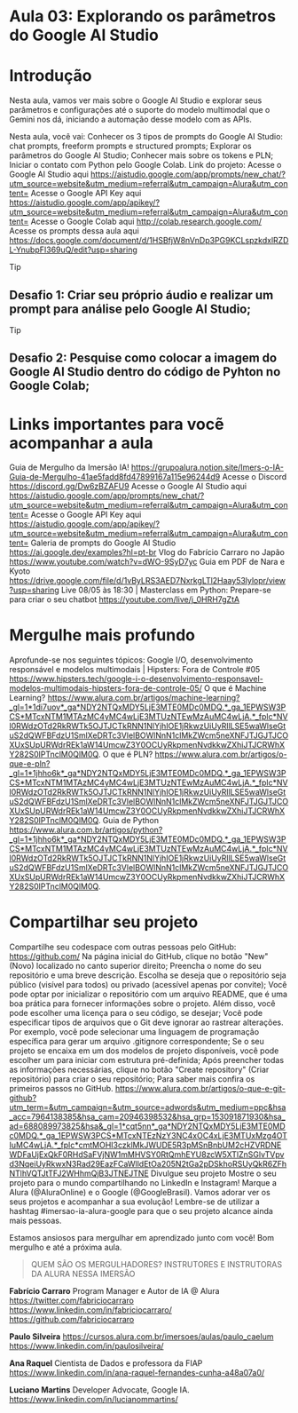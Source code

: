# Aula 03: Explorando os parâmetros do Google AI Studio

# Introdução

Nesta aula, vamos ver mais sobre o Google AI Studio e explorar seus parâmetros e configurações até o suporte do modelo multimodal que o Gemini nos dá, iniciando a automação desse modelo com as APIs.

Nesta aula, você vai:
Conhecer os 3 tipos de prompts do Google AI Studio: chat prompts, freeform prompts e structured prompts;
Explorar os parâmetros do Google AI Studio;
Conhecer mais sobre os tokens e PLN;
Iniciar o contato com Python pelo Google Colab.
Link do projeto:
Acesse o Google AI Studio aqui https://aistudio.google.com/app/prompts/new_chat/?utm_source=website&utm_medium=referral&utm_campaign=Alura&utm_content=
Acesse o Google API Key aqui https://aistudio.google.com/app/apikey/?utm_source=website&utm_medium=referral&utm_campaign=Alura&utm_content=
Acesse o Google Colab aqui http://colab.research.google.com/
Acesse os prompts dessa aula aqui https://docs.google.com/document/d/1HSBfjW8nVnDp3PG9KCLspzkdxlRZDL-YnubpFI369uQ/edit?usp=sharing

> [!TIP]
> ## Desafio 1: Criar seu próprio áudio e realizar um prompt para análise pelo Google AI Studio;

> [!TIP]
> ## Desafio 2: Pesquise como colocar a imagem do Google AI Studio dentro do código de Pyhton no Google Colab;

# Links importantes para vocẽ acompanhar a aula

Guia de Mergulho da Imersão IA! https://grupoalura.notion.site/Imers-o-IA-Guia-de-Mergulho-41ae5fadd8fd47899167a115e96244d9
Acesse o Discord https://discord.gg/Dw6zBZAFU9
Acesse o Google AI Studio aqui https://aistudio.google.com/app/prompts/new_chat/?utm_source=website&utm_medium=referral&utm_campaign=Alura&utm_content=
Acesse o Google API Key aqui https://aistudio.google.com/app/apikey/?utm_source=website&utm_medium=referral&utm_campaign=Alura&utm_content=
Galeria de prompts do Google AI Studio https://ai.google.dev/examples?hl=pt-br
Vlog do Fabrício Carraro no Japão https://www.youtube.com/watch?v=dWO-9SyD7yc
Guia em PDF de Nara e Kyoto https://drive.google.com/file/d/1vByLRS3AED7NxrkgLTl2Haay53lylopr/view?usp=sharing
Live 08/05 às 18:30 | Masterclass em Python: Prepare-se para criar o seu chatbot https://youtube.com/live/j_0HRH7gZtA

# Mergulhe mais profundo

Aprofunde-se nos seguintes tópicos:
Google I/O, desenvolvimento responsável e modelos multimodais | Hipsters: Fora de Controle #05 https://www.hipsters.tech/google-i-o-desenvolvimento-responsavel-modelos-multimodais-hipsters-fora-de-controle-05/
O que é Machine Learning? https://www.alura.com.br/artigos/machine-learning?_gl=1*1di7uov*_ga*NDY2NTQxMDY5LjE3MTE0MDc0MDQ.*_ga_1EPWSW3PCS*MTcxNTM1MTAzMC4yMC4wLjE3MTUzNTEwMzAuMC4wLjA.*_fplc*NVl0RWdzOTd2RkRWTk5OJTJCTkRNN1NlYjhIOE1jRkwzUiUyRllLSE5waWlseGtuS2dQWFBFdzU1SmlXeDRTc3VlelBOWlNnN1clMkZWcm5neXNFJTJGJTJCOXUxSUpURWdrREk1aW14UmcwZ3Y0OCUyRkpmenNvdkkwZXhiJTJCRWhXY282S0lPTnclM0QlM0Q.
O que é PLN? https://www.alura.com.br/artigos/o-que-e-pln?_gl=1*1jhho6k*_ga*NDY2NTQxMDY5LjE3MTE0MDc0MDQ.*_ga_1EPWSW3PCS*MTcxNTM1MTAzMC4yMC4wLjE3MTUzNTEwMzAuMC4wLjA.*_fplc*NVl0RWdzOTd2RkRWTk5OJTJCTkRNN1NlYjhIOE1jRkwzUiUyRllLSE5waWlseGtuS2dQWFBFdzU1SmlXeDRTc3VlelBOWlNnN1clMkZWcm5neXNFJTJGJTJCOXUxSUpURWdrREk1aW14UmcwZ3Y0OCUyRkpmenNvdkkwZXhiJTJCRWhXY282S0lPTnclM0QlM0Q.
Guia de Python https://www.alura.com.br/artigos/python?_gl=1*1jhho6k*_ga*NDY2NTQxMDY5LjE3MTE0MDc0MDQ.*_ga_1EPWSW3PCS*MTcxNTM1MTAzMC4yMC4wLjE3MTUzNTEwMzAuMC4wLjA.*_fplc*NVl0RWdzOTd2RkRWTk5OJTJCTkRNN1NlYjhIOE1jRkwzUiUyRllLSE5waWlseGtuS2dQWFBFdzU1SmlXeDRTc3VlelBOWlNnN1clMkZWcm5neXNFJTJGJTJCOXUxSUpURWdrREk1aW14UmcwZ3Y0OCUyRkpmenNvdkkwZXhiJTJCRWhXY282S0lPTnclM0QlM0Q.

# Compartilhar seu projeto

Compartilhe seu codespace com outras pessoas pelo GitHub: https://github.com/
Na página inicial do GitHub, clique no botão "New" (Novo) localizado no canto superior direito;
Preencha o nome do seu repositório e uma breve descrição. Escolha se deseja que o repositório seja público (visível para todos) ou privado (acessível apenas por convite);
Você pode optar por inicializar o repositório com um arquivo README, que é uma boa prática para fornecer informações sobre o projeto. Além disso, você pode escolher uma licença para o seu código, se desejar;
Você pode especificar tipos de arquivos que o Git deve ignorar ao rastrear alterações. Por exemplo, você pode selecionar uma linguagem de programação específica para gerar um arquivo .gitignore correspondente;
Se o seu projeto se encaixa em um dos modelos de projeto disponíveis, você pode escolher um para iniciar com estrutura pré-definida;
Após preencher todas as informações necessárias, clique no botão "Create repository" (Criar repositório) para criar o seu repositório;
Para saber mais confira os primeiros passos no GitHub. https://www.alura.com.br/artigos/o-que-e-git-github?utm_term=&utm_campaign=&utm_source=adwords&utm_medium=ppc&hsa_acc=7964138385&hsa_cam=20946398532&hsa_grp=153091871930&hsa_ad=688089973825&hsa&_gl=1*cqt5nn*_ga*NDY2NTQxMDY5LjE3MTE0MDc0MDQ.*_ga_1EPWSW3PCS*MTcxNTEzNzY3NC4xOC4xLjE3MTUxMzg4OTIuMC4wLjA.*_fplc*cmtMOHI3czklMkJWUDE5R3pMSnBnbUM2cHZVRDNEWDFaUjExQkF0RHdSaFVjNW1mMHVSY0RtQmhEYU8zcW5XTlZnSGlvTVpvd3NqeiUyRkwxN3Rad29EazFCaWlldEtOa205N2tGa2pDSkhoRSUyQkR6ZFhNTlhVQTJtTFJ2WHhmQjB3JTNEJTNE
Divulgue seu projeto
Mostre o seu projeto para o mundo compartilhando no LinkedIn e Instagram! Marque a Alura (@AluraOnline) e o Google (@GoogleBrasil). Vamos adorar ver os seus projetos e acompanhar a sua evolução! Lembre-se de utilizar a hashtag #imersao-ia-alura-google para que o seu projeto alcance ainda mais pessoas.

Estamos ansiosos para mergulhar em aprendizado junto com você! Bom mergulho e até a próxima aula.

> QUEM SÃO OS MERGULHADORES?
> INSTRUTORES E INSTRUTORAS DA ALURA NESSA IMERSÃO

**Fabrício Carraro**
Program Manager e Autor de IA @ Alura
https://twitter.com/fabriciocarraro
https://www.linkedin.com/in/fabriciocarraro/
https://github.com/fabriciocarraro

**Paulo Silveira**
https://cursos.alura.com.br/imersoes/aulas/paulo_caelum
https://www.linkedin.com/in/paulosilveira/

**Ana Raquel**
Cientista de Dados e professora da FIAP
https://www.linkedin.com/in/ana-raquel-fernandes-cunha-a48a07a0/

**Luciano Martins**
Developer Advocate, Google IA.
https://www.linkedin.com/in/lucianommartins/

